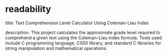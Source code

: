 # readability

title: Text Comprehension Level Calculator Using Coleman-Liau Index

description: This project calculates the approximate grade level required to comprehend a given text using the Coleman-Liau index formula. Tools used include C programming language, CS50 library, and standard C libraries for string manipulation and mathematical operations.
